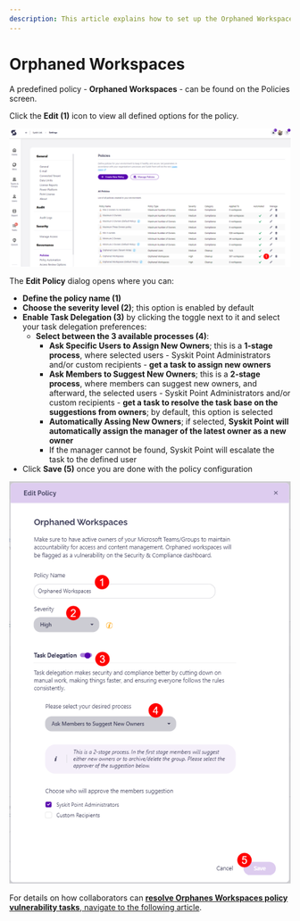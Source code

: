 ```yaml
---
description: This article explains how to set up the Orphaned Workspaces policy in Syskit Point.
---
```


# Orphaned Workspaces

A predefined policy - **Orphaned Workspaces** - can be found on the Policies screen. 

Click the **Edit (1)** icon to view all defined options for the policy. 

![Orphaned Workspaces - Edit Policy](../../.gitbook/assets/set-up-automated-workflows-orphaned-edit.png)

The **Edit Policy** dialog opens where you can:
* **Define the policy name (1)**
* **Choose the severity level (2)**; this option is enabled by default
* **Enable Task Delegation (3)** by clicking the toggle next to it and select your task delegation preferences:
  * **Select between the 3 available processes (4)**:
     * **Ask Specific Users to Assign New Owners**; this is a **1-stage process**, where selected users - Syskit Point Administrators and/or custom recipients - **get a task to assign new owners**
     * **Ask Members to Suggest New Owners**; this is a **2-stage process**, where members can suggest new owners, and afterward, the selected users - Syskit Point Administrators and/or custom recipients - **get a task to resolve the task base on the suggestions from owners**; by default, this option is selected
     * **Automatically Assing New Owners**; if selected, **Syskit Point will automatically assign the manager of the latest owner as a new owner**
      * If the manager cannot be found, Syskit Point will escalate the task to the defined user
 * Click **Save (5)** once you are done with the policy configuration 

![Edit Policy Dialog](../../.gitbook/assets/set-up-automated-workflows-orphaned-dialog.png)


For details on how collaborators can [**resolve Orphanes Workspaces policy vulnerability tasks**, navigate to the following article](../../point-collaborators/resolve-governance-tasks/orphaned-resources.md).